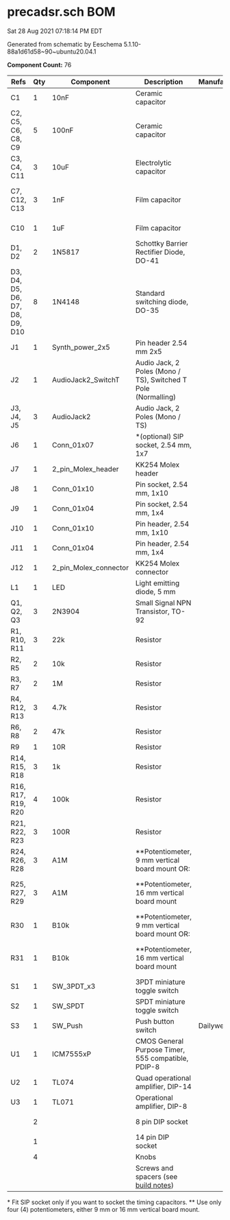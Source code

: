 # precadsr.sch BOM

Sat 28 Aug 2021 07:18:14 PM EDT

Generated from schematic by Eeschema 5.1.10-88a1d61d58~90~ubuntu20.04.1

**Component Count:** 76

| Refs | Qty | Component | Description | Manufacturer | Part | Vendor | SKU |
| ----- | --- | ---- | ----------- | ---- | ---- | ---- | ---- |
| C1 | 1 | 10nF | Ceramic capacitor |  |  | Tayda | A-962 |
| C2, C5, C6, C8, C9 | 5 | 100nF | Ceramic capacitor |  |  | Tayda | A-553 |
| C3, C4, C11 | 3 | 10uF | Electrolytic capacitor |  |  | Tayda | A-4349 |
| C7, C12, C13 | 3 | 1nF | Film capacitor |  |  | Tayda | A-1531 or A-557 |
| C10 | 1 | 1uF | Film capacitor |  |  | Tayda | A-4755 |
| D1, D2 | 2 | 1N5817 | Schottky Barrier Rectifier Diode, DO-41 |  |  | Tayda | A-159 |
| D3, D4, D5, D6, D7, D8, D9, D10 | 8 | 1N4148 | Standard switching diode, DO-35 |  |  | Tayda | A-157 |
| J1 | 1 | Synth_power_2x5 | Pin header 2.54 mm 2x5 |  |  | Tayda | A-2939 |
| J2 | 1 | AudioJack2_SwitchT | Audio Jack, 2 Poles (Mono / TS), Switched T Pole (Normalling) |  |  | Tayda | A-1121 |
| J3, J4, J5 | 3 | AudioJack2 | Audio Jack, 2 Poles (Mono / TS) |  |  | Tayda | A-1121 |
| J6 | 1 | Conn_01x07 | *(optional) SIP socket, 2.54 mm, 1x7 |  |  | Tayda | A-1605 |
| J7 | 1 | 2_pin_Molex_header | KK254 Molex header |  |  | Tayda | A-804 |
| J8 | 1 | Conn_01x10 | Pin socket, 2.54 mm, 1x10 |  |  |  |  |
| J9 | 1 | Conn_01x04 | Pin socket, 2.54 mm, 1x4 |  |  |  |  |
| J10 | 1 | Conn_01x10 | Pin header, 2.54 mm, 1x10 |  |  |  |  |
| J11 | 1 | Conn_01x04 | Pin header, 2.54 mm, 1x4 |  |  |  |  |
| J12 | 1 | 2_pin_Molex_connector | KK254 Molex connector |  |  | Tayda | A-826 |
| L1 | 1 | LED | Light emitting diode, 5 mm |  |  |  |  |
| Q1, Q2, Q3 | 3 | 2N3904 | Small Signal NPN Transistor, TO-92 |  |  | Tayda | A-111 |
| R1, R10, R11 | 3 | 22k | Resistor |  |  |  |  |
| R2, R5 | 2 | 10k | Resistor |  |  |  |  |
| R3, R7 | 2 | 1M | Resistor |  |  |  |  |
| R4, R12, R13 | 3 | 4.7k | Resistor |  |  |  |  |
| R6, R8 | 2 | 47k | Resistor |  |  |  |  |
| R9 | 1 | 10R | Resistor |  |  |  |  |
| R14, R15, R18 | 3 | 1k | Resistor |  |  |  |  |
| R16, R17, R19, R20 | 4 | 100k | Resistor |  |  |  |  |
| R21, R22, R23 | 3 | 100R | Resistor |  |  |  |  |
| R24, R26, R28 | 3 | A1M | **Potentiometer, 9 mm vertical board mount OR: |  |  | Tayda | A-1672 |
| R25, R27, R29 | 3 | A1M | **Potentiometer, 16 mm vertical board mount |  | | Tayda | A-1157 or A-2425 |
| R30 | 1 | B10k | **Potentiometer, 9 mm vertical board mount OR: |  |  | Tayda | A-1847 |
| R31 | 1 | B10k | **Potentiometer, 16 mm vertical board mount |  |  | Tayda | A-1624 or A-2969 |
| S1 | 1 | SW_3PDT_x3 | 3PDT miniature toggle switch |  |  | Tayda | A-1955 |
| S2 | 1 | SW_SPDT | SPDT miniature toggle switch |  |  | Tayda | A-3186 |
| S3 | 1 | SW_Push | Push button switch | Dailywell | PAS7B3M1CESA6-5 | Tayda | A-3588 |
| U1 | 1 | ICM7555xP | CMOS General Purpose Timer, 555 compatible, PDIP-8 |  |  |  |  |
| U2 | 1 | TL074 | Quad operational amplifier, DIP-14 |  |  | Tayda | A-1138 |
| U3 | 1 | TL071 | Operational amplifier, DIP-8 |  |  | Tayda | A-1135 |
| | 2 | | 8 pin DIP socket | | | Tayda | A-001 |
| | 1 | | 14 pin DIP socket | | | Tayda | A-004 |
| | 4 | | Knobs | | | |
| | | | Screws and spacers (see [build notes](build.md))
  
\* Fit SIP socket only if you want to socket the timing capacitors.
\** Use only four (4) potentiometers, either 9 mm or 16 mm vertical board mount.